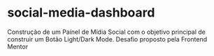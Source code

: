 # social-media-dashboard
Construção de um Paínel de Mídia Social com o objetivo principal de construir um Botão Light/Dark Mode. Desafio proposto pela Frontend Mentor
